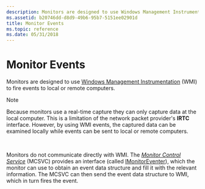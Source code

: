 ```yaml
---
description: Monitors are designed to use Windows Management Instrumentation (WMI) to fire events to local or remote computers.
ms.assetid: b20746dd-d8d9-49b6-95b7-5151ee02901d
title: Monitor Events
ms.topic: reference
ms.date: 05/31/2018
---
```


# Monitor Events

Monitors are designed to use [Windows Management Instrumentation](/windows/desktop/WmiSdk/wmi-start-page) (WMI) to fire events to local or remote computers.

> [!Note]  
> Because monitors use a real-time capture they can only capture data at the local computer. This is a limitation of the network packet provider's **IRTC** interface. However, by using WMI events, the captured data can be examined locally while events can be sent to local or remote computers.

 

Monitors do not communicate directly with WMI. The [*Monitor Control Service*](m.md) (MCSVC) provides an interface (called [IMonitorEventer](imonitoreventer.md)), which the monitor can use to obtain an event data structure and fill it with the relevant information. The MCSVC can then send the event data structure to WMI, which in turn fires the event.

 

 
